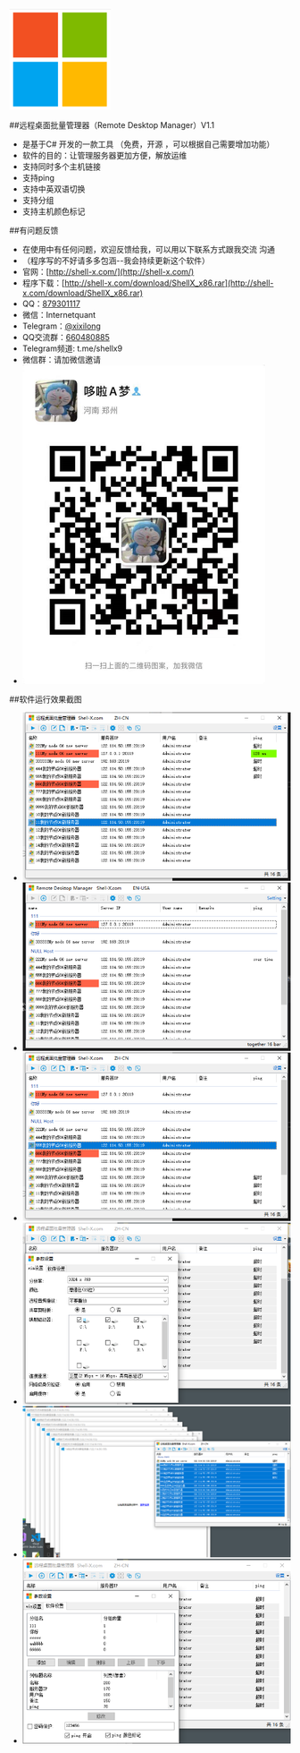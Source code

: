 ![mahua](favicon.png)


##远程桌面批量管理器（Remote Desktop Manager）V1.1
* 是基于C# 开发的一款工具 （免费，开源 ，可以根据自己需要增加功能）
* 软件的目的：让管理服务器更加方便，解放运维
* 支持同时多个主机链接
* 支持ping
* 支持中英双语切换
* 支持分组
* 支持主机颜色标记




##有问题反馈
* 在使用中有任何问题，欢迎反馈给我，可以用以下联系方式跟我交流 沟通
* （程序写的不好请多多包涵--我会持续更新这个软件）
* 官网：[http://shell-x.com/](http://shell-x.com/)
* 程序下载：[http://shell-x.com/download/ShellX_x86.rar](http://shell-x.com/download/ShellX_x86.rar)
* QQ：[879301117](http://wpa.qq.com/msgrd?v=3&uin=879301117&site=qq&menu=yes)
* 微信：Internetquant
* Telegram：[@xixilong](http://twitter.com/xixilong)
* QQ交流群：[660480885](https://qm.qq.com/cgi-bin/qm/qr?k=zI7Up93uxrbtzDRqwIIERFtWdOTpoZHw&amp;jump_from=webapi)
* Telegram频道: t.me/shellx9
* 微信群：请加微信邀请
* ![mahua](my_wx.png)






##软件运行效果截图
* ![mahua](a1.png)
* ![mahua](a1_1.png)
* ![mahua](a2.png)
* ![mahua](a3.png)
* ![mahua](a4.png)
* ![mahua](a5.png)
